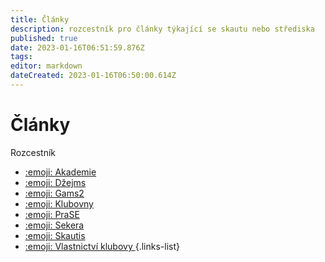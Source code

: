 ```yaml
---
title: Články
description: rozcestník pro články týkající se skautu nebo střediska
published: true
date: 2023-01-16T06:51:59.876Z
tags: 
editor: markdown
dateCreated: 2023-01-16T06:50:00.614Z
---
```


# Články
Rozcestník

- [:emoji: Akademie ](akademie)
- [:emoji: Džejms ](džejms)
- [:emoji: Gams2 ](gams2)
- [:emoji: Klubovny ](klubovny)
- [:emoji: PraSE ](prase)
- [:emoji: Sekera ](sekera)
- [:emoji: Skautis ](skautis)
- [:emoji: Vlastnictví klubovy ](vlastnictvi_klubovny)
{.links-list}